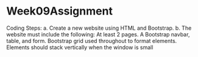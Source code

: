 ﻿# Week09Assignment
 
Coding Steps:
a. Create a new website using HTML and Bootstrap. 
b. The website must include the following: At least 2 pages. A Bootstrap navbar, table, and form. Bootstrap grid used throughout to format elements. Elements should stack vertically when the window is small
